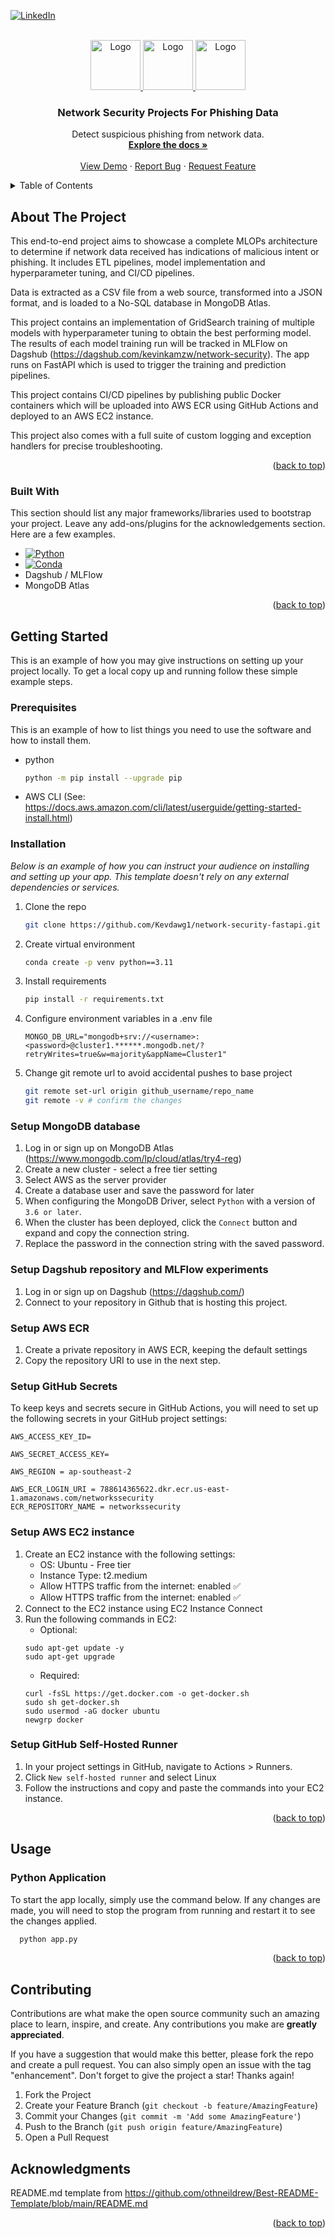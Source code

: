 
<a id="readme-top"></a>

[![LinkedIn][linkedin-shield]][linkedin-url]



<!-- PROJECT LOGO -->
<br />
<div align="center">
  <a href="https://github.com/Kevdawg1/slack-chatbot-deepseek">
    <img src="https://cdn.freebiesupply.com/logos/large/2x/slack-logo-icon.png" alt="Logo" width="80" height="80">
    <img src="https://uxwing.com/wp-content/themes/uxwing/download/brands-and-social-media/deepseek-logo-icon.png" alt="Logo" width="80" height="80">
    <img src="https://registry.npmmirror.com/@lobehub/icons-static-png/latest/files/light/ollama.png" alt="Logo" width="80" height="80">
  </a>

  <h3 align="center">Network Security Projects For Phishing Data</h3>

  <p align="center">
    Detect suspicious phishing from network data.
    <br />
    <a href="https://github.com/Kevdawg1/network-security-fastapi"><strong>Explore the docs »</strong></a>
    <br />
    <br />
    <a href="https://github.com/Kevdawg1/network-security-fastapi">View Demo</a>
    &middot;
    <a href="https://github.com/Kevdawg1/network-security-fastapi/issues/new?template=bug_report.md">Report Bug</a>
    &middot;
    <a href="https://github.com/Kevdawg1/network-security-fastapi/issues/new?template=feature_request.md">Request Feature</a>
  </p>
</div>



<!-- TABLE OF CONTENTS -->
<details>
  <summary>Table of Contents</summary>
  <ol>
    <li>
      <a href="#about-the-project">About The Project</a>
      <ul>
        <li><a href="#built-with">Built With</a></li>
      </ul>
    </li>
    <li>
      <a href="#getting-started">Getting Started</a>
      <ul>
        <li><a href="#prerequisites">Prerequisites</a></li>
        <li><a href="#installation">Installation</a></li>
      </ul>
    </li>
    <li><a href="#usage">Usage</a></li>
    <li><a href="#roadmap">Roadmap</a></li>
    <li><a href="#acknowledgments">Acknowledgements</a></li>
  </ol>
</details>



<!-- ABOUT THE PROJECT -->
## About The Project

This end-to-end project aims to showcase a complete MLOPs architecture to determine if network data received has indications of malicious intent or phishing. It includes ETL pipelines, model implementation and hyperparameter tuning, and CI/CD pipelines.

Data is extracted as a CSV file from a web source, transformed into a JSON format, and is loaded to a No-SQL database in MongoDB Atlas. 

This project contains an implementation of GridSearch training of multiple models with hyperparameter tuning to obtain the best performing model. The results of each model training run will be tracked in MLFlow on Dagshub (https://dagshub.com/kevinkamzw/network-security). The app runs on FastAPI which is used to trigger the training and prediction pipelines. 

This project contains CI/CD pipelines by publishing public Docker containers which will be uploaded into AWS ECR using GitHub Actions and deployed to an AWS EC2 instance. 

This project also comes with a full suite of custom logging and exception handlers for precise troubleshooting. 

<p align="right">(<a href="#readme-top">back to top</a>)</p>



### Built With

This section should list any major frameworks/libraries used to bootstrap your project. Leave any add-ons/plugins for the acknowledgements section. Here are a few examples.

* [![Python][Python]][Python]
* [![Conda][Conda]][Conda]
* Dagshub / MLFlow
* MongoDB Atlas

<p align="right">(<a href="#readme-top">back to top</a>)</p>



<!-- GETTING STARTED -->
## Getting Started

This is an example of how you may give instructions on setting up your project locally.
To get a local copy up and running follow these simple example steps.

### Prerequisites

This is an example of how to list things you need to use the software and how to install them.
* python
  ```sh
  python -m pip install --upgrade pip
  ```
* AWS CLI (See: https://docs.aws.amazon.com/cli/latest/userguide/getting-started-install.html)


### Installation

_Below is an example of how you can instruct your audience on installing and setting up your app. This template doesn't rely on any external dependencies or services._

1. Clone the repo
   ```sh
   git clone https://github.com/Kevdawg1/network-security-fastapi.git
   ```
2. Create virtual environment
   ```sh
   conda create -p venv python==3.11
   ```
3. Install requirements
   ```sh
   pip install -r requirements.txt
   ```
4. Configure environment variables in a .env file
   ```
   MONGO_DB_URL="mongodb+srv://<username>:<password>@cluster1.******.mongodb.net/?retryWrites=true&w=majority&appName=Cluster1"
   ```
5. Change git remote url to avoid accidental pushes to base project
   ```sh
   git remote set-url origin github_username/repo_name
   git remote -v # confirm the changes
   ```

### Setup MongoDB database

1. Log in or sign up on MongoDB Atlas (https://www.mongodb.com/lp/cloud/atlas/try4-reg)
2. Create a new cluster - select a free tier setting
3. Select AWS as the server provider
4. Create a database user and save the password for later
5. When configuring the MongoDB Driver, select `Python` with a version of `3.6 or later`.
6. When the cluster has been deployed, click the `Connect` button and expand and copy the connection string. 
7. Replace the password in the connection string with the saved password. 

### Setup Dagshub repository and MLFlow experiments

1. Log in or sign up on Dagshub (https://dagshub.com/)
2. Connect to your repository in Github that is hosting this project.

### Setup AWS ECR

1. Create a private repository in AWS ECR, keeping the default settings
2. Copy the repository URI to use in the next step.

### Setup GitHub Secrets

To keep keys and secrets secure in GitHub Actions, you will need to set up the following secrets in your GitHub project settings: 

   ```
   AWS_ACCESS_KEY_ID=

   AWS_SECRET_ACCESS_KEY=

   AWS_REGION = ap-southeast-2

   AWS_ECR_LOGIN_URI = 788614365622.dkr.ecr.us-east-1.amazonaws.com/networkssecurity
   ECR_REPOSITORY_NAME = networkssecurity
   ```

### Setup AWS EC2 instance

1. Create an EC2 instance with the following settings: 
    * OS: Ubuntu - Free tier
    * Instance Type: t2.medium 
    * Allow HTTPS traffic from the internet: enabled ✅
    * Allow HTTPS traffic from the internet: enabled ✅
2. Connect to the EC2 instance using EC2 Instance Connect
3. Run the following commands in EC2: 
    * Optional:
    ```
    sudo apt-get update -y
    sudo apt-get upgrade
    ```
    * Required: 
    ```
    curl -fsSL https://get.docker.com -o get-docker.sh
    sudo sh get-docker.sh
    sudo usermod -aG docker ubuntu
    newgrp docker
    ```

### Setup GitHub Self-Hosted Runner

1. In your project settings in GitHub, navigate to Actions > Runners. 
2. Click `New self-hosted runner` and select Linux
3. Follow the instructions and copy and paste the commands into your EC2 instance. 

<p align="right">(<a href="#readme-top">back to top</a>)</p>



<!-- USAGE EXAMPLES -->
## Usage

### Python Application

To start the app locally, simply use the command below. If any changes are made, you will need to stop the program from running and restart it to see the changes applied. 

```sh
  python app.py
```

<p align="right">(<a href="#readme-top">back to top</a>)</p>



<!-- CONTRIBUTING -->
## Contributing

Contributions are what make the open source community such an amazing place to learn, inspire, and create. Any contributions you make are **greatly appreciated**.

If you have a suggestion that would make this better, please fork the repo and create a pull request. You can also simply open an issue with the tag "enhancement".
Don't forget to give the project a star! Thanks again!

1. Fork the Project
2. Create your Feature Branch (`git checkout -b feature/AmazingFeature`)
3. Commit your Changes (`git commit -m 'Add some AmazingFeature'`)
4. Push to the Branch (`git push origin feature/AmazingFeature`)
5. Open a Pull Request



<!-- ACKNOWLEDGMENTS -->
## Acknowledgments

README.md template from https://github.com/othneildrew/Best-README-Template/blob/main/README.md 

<p align="right">(<a href="#readme-top">back to top</a>)</p>



<!-- MARKDOWN LINKS & IMAGES -->
<!-- https://www.markdownguide.org/basic-syntax/#reference-style-links -->
[linkedin-shield]: https://img.shields.io/badge/-LinkedIn-black.svg?style=for-the-badge&logo=linkedin&colorB=555
[linkedin-url]: https://linkedin.com/in/kevin-kam-eng
[Python]: https://img.shields.io/pypi/pyversions/slack_bolt?style=for-the-badge&logo=python
[Python-url]: https://www.python.org/downloads/
[Conda]: https://img.shields.io/conda/d/conda-forge/python?style=for-the-badge&logo=anaconda
[Conda-url]: https://docs.anaconda.com/anaconda/install/
